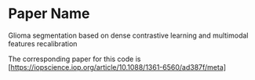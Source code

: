 # Paper Name

Glioma segmentation based on dense contrastive learning and multimodal features recalibration

The corresponding paper for this code is [https://iopscience.iop.org/article/10.1088/1361-6560/ad387f/meta]
